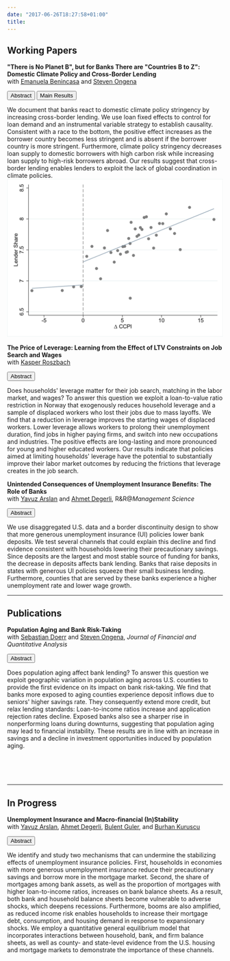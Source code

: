 ```yaml
---
date: "2017-06-26T18:27:58+01:00"
title: 
---
```

## Working Papers 
**"There is No Planet B", but for Banks There are "Countries B to Z": Domestic Climate Policy and Cross-Border Lending**<br>
with <u>[Emanuela Benincasa](https://emanuelabenincasa.wordpress.com/)</u> and <u>[Steven Ongena](https://sites.google.com/site/stevenongena/)</u> 

<button onclick="abs1()">Abstract</button> <button onclick="fig1()">Main Results</button> <a href="https://papers.ssrn.com/sol3/papers.cfm?abstract_id=4075737" target="_blank" rel="noopener noreferrer" class="ai ai-ssrn"></a><a href="https://gkabas.netlify.app/files/BenincasaKabasOngena.pdf" target="_blank" rel="noopener noreferrer" class="fa-regular fa-file-pdf" style="margin-left:0.2em; width: 28px; color: #3B5998"></a> 

<div id="abs1">
We document that banks react to domestic climate policy stringency by increasing cross-border lending. We use loan fixed effects to control for loan demand and an instrumental variable strategy to establish causality. Consistent with a race to the bottom, the positive effect increases as the borrower country becomes less stringent and is absent if the borrower country is more stringent. Furthermore, climate policy stringency decreases loan supply to domestic borrowers with high carbon risk while increasing loan supply to high-risk borrowers abroad. Our results suggest that cross-border lending enables lenders to exploit the lack of global coordination in climate policies.
</div>

<div id="fig1">
 <img src="https://raw.githubusercontent.com/gkabas/cupper-hugo-theme/master/static/images/DeltaCCPI_page-0001.jpg" alt="Image Description">
</div>

**The Price of Leverage: Learning from the Effect of LTV Constraints on Job Search and Wages**<br>
with <u>[Kasper Roszbach](https://sites.google.com/view/kasperroszbach)</u> 

<button onclick="abs2()">Abstract</button> <a href="https://papers.ssrn.com/sol3/papers.cfm?abstract_id=3835232" target="_blank" rel="noopener noreferrer" class="ai ai-ssrn"></a><a href="https://gkabas.netlify.app/files/KabasRoszbach2021.pdf" target="_blank" rel="noopener noreferrer" class="fa-regular fa-file-pdf" style="margin-left:0.2em; width: 28px; color: #3B5998"></a>

<div id="abs2">
Does households' leverage matter for their job search, matching in the labor market, and wages? To answer this question we exploit a loan-to-value ratio restriction in Norway that exogenously reduces household leverage and a sample of displaced workers who lost their jobs due to mass layoffs. We find that a reduction in leverage improves the starting wages of displaced workers. Lower leverage allows workers to prolong their unemployment duration, find jobs in higher paying firms, and switch into new occupations and industries. The positive effects are long-lasting and more pronounced for young and higher educated workers. Our results indicate that policies aimed at limiting households' leverage have the potential to substantially improve their labor market outcomes by reducing the frictions that leverage creates in the job search.
</div>

**Unintended Consequences of Unemployment Insurance Benefits: The Role of Banks**<br>
with <u>[Yavuz Arslan](https://yavuzarslan.org/)</u> and <u>[Ahmet Degerli](https://sites.google.com/view/ahmetdegerli/home)</u>, R&R@<i>Management Science</i> 

<button onclick="abs3()">Abstract</button> <a href="https://papers.ssrn.com/sol3/papers.cfm?abstract_id=3280437" target="_blank" rel="noopener noreferrer" class="ai ai-ssrn"></a>  

<div id="abs3">
We use disaggregated U.S. data and a border discontinuity design to show that more generous unemployment insurance (UI) policies lower bank deposits. We test several channels that could explain this decline and find evidence consistent with households lowering their precautionary savings. Since deposits are the largest and most stable source of funding for banks, the decrease in deposits affects bank lending. Banks that raise deposits in states with generous UI policies squeeze their small business lending. Furthermore, counties that are served by these banks experience a higher unemployment rate and lower wage growth.
</div>

  <div class="after-content">
      </div>


<hr class="solid">


 ## Publications
**Population Aging and Bank Risk-Taking**<br>
with <u>[Sebastian Doerr](https://www.bis.org/author/sebastian_doerr.htm)</u> and <u>[Steven Ongena](https://sites.google.com/site/stevenongena/)</u>, <i>Journal of Financial and Quantitative Analysis</i>

<button onclick="abs4()">Abstract</button> <a href="https://papers.ssrn.com/sol3/papers.cfm?abstract_id=3430184" target="_blank" rel="noopener noreferrer" class="ai ai-ssrn"></a>

<div id="abs4">
Does population aging affect bank lending? To answer this question we exploit geographic variation in population aging across U.S. counties to provide the first evidence on its impact on bank risk-taking. We find that banks more exposed to aging counties experience deposit inflows due to seniors' higher savings rate. They consequently extend more credit, but relax lending standards: Loan-to-income ratios increase and application rejection rates decline. Exposed banks also see a sharper rise in nonperforming loans during downturns, suggesting that population aging may lead to financial instability. These results are in line with an increase in savings and a decline in investment opportunities induced by population aging.
</div>

<div class="clear"></div>
<br><br />
<br><br />
<hr class="solid">

## In Progress

**Unemployment Insurance and Macro-financial (In)Stability**<br>
with <u>[Yavuz Arslan](https://yavuzarslan.org/)</u>, <u>[Ahmet Degerli](https://sites.google.com/view/ahmetdegerli/home)</u>, <u>[Bulent Guler](https://bguler.pages.iu.edu/)</u>, and <u>[Burhan Kuruscu](https://sites.google.com/site/bkuruscu/research)</u>

<button onclick="abs5()">Abstract</button>

<div id="abs5">
We identify and study two mechanisms that can undermine the stabilizing effects of unemployment insurance policies. First, households in economies with more generous unemployment insurance reduce their precautionary savings and borrow more in the mortgage market. Second, the share of mortgages among bank assets, as well as the proportion of mortgages with higher loan-to-income ratios, increases on bank balance sheets. As a result, both bank and household balance sheets become vulnerable to adverse shocks, which deepens recessions. Furthermore, booms are also amplified, as reduced income risk enables households to increase their mortgage debt, consumption, and housing demand in response to expansionary shocks. We employ a quantitative general equilibrium model that incorporates interactions between household, bank, and firm balance sheets, as well as county- and state-level evidence from the U.S. housing and mortgage markets to demonstrate the importance of these channels.
</div>
